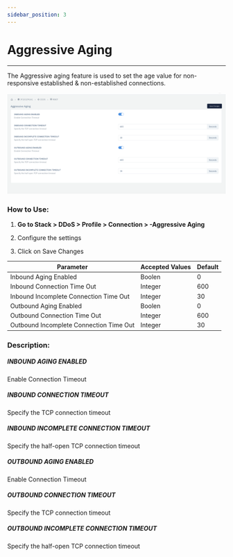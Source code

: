 ```yaml
---
sidebar_position: 3
---
```


# Aggressive Aging

---

The Aggressive aging feature is used to set the age value for non-responsive established & non-established connections.

![](\img\ddos\v6\docs\ddos13.png)

### **How to Use:**

1. **Go to Stack > DDoS > Profile > Connection > -Aggressive Aging**

2. Configure the settings

3. Click on Save Changes

| Parameter                               | Accepted Values | Default |
|-----------------------------------------|-----------------|---------|
| Inbound Aging Enabled                   | Boolen          | 0       |
| Inbound Connection Time Out             | Integer         | 600     |
| Inbound Incomplete Connection Time Out  | Integer         | 30      |
| Outbound Aging Enabled                  | Boolen          | 0       |
| Outbound Connection Time Out            | Integer         | 600     |
| Outbound Incomplete Connection Time Out | Integer         | 30      |

### **Description:**

##### **INBOUND AGING ENABLED**

Enable Connection Timeout

##### **INBOUND CONNECTION TIMEOUT**

Specify the TCP connection timeout

##### **INBOUND INCOMPLETE CONNECTION TIMEOUT**

Specify the half-open TCP connection timeout

##### **OUTBOUND AGING ENABLED**

Enable Connection Timeout

##### **OUTBOUND CONNECTION TIMEOUT**

Specify the TCP connection timeout

##### **OUTBOUND INCOMPLETE CONNECTION TIMEOUT**

Specify the half-open TCP connection timeout